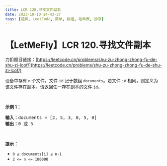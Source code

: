 ```yaml
---
title: LCR 120.寻找文件副本
date: 2023-10-10 14-43-27
tags: [题解, LeetCode, 简单, 数组, 哈希表, 排序]
---
```


# 【LetMeFly】LCR 120.寻找文件副本

力扣题目链接：[https://leetcode.cn/problems/shu-zu-zhong-zhong-fu-de-shu-zi-lcof/](https://leetcode.cn/problems/shu-zu-zhong-zhong-fu-de-shu-zi-lcof/)

<p>设备中存有 <code>n</code> 个文件，文件 <code>id</code> 记于数组 <code>documents</code>。若文件 <code>id</code> 相同，则定义为该文件存在副本。请返回任一存在副本的文件 <code>id</code>。</p>

<p>&nbsp;</p>

<p><strong>示例 1：</strong></p>

<pre>
<strong>输入：</strong>documents = [2, 5, 3, 0, 5, 0]
<strong>输出：</strong>0 或 5
</pre>

<p>&nbsp;</p>

<p><strong>提示：</strong></p>

<ul>
	<li><code>0 ≤ documents[i] ≤ n-1</code></li>
	<li><code>2 &lt;= n &lt;= 100000</code></li>
</ul>

<p>&nbsp;</p>


    